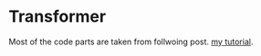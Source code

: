 # Transformer

Most of the code parts are taken from follwoing post. <a href=https://towardsdatascience.com/how-to-code-the-transformer-in-pytorch-24db27c8f9ec>my tutorial</a>.

